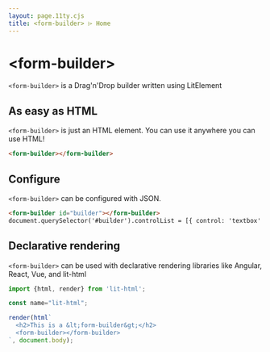 ```yaml
---
layout: page.11ty.cjs
title: <form-builder> ⌲ Home
---
```


# &lt;form-builder>

`<form-builder>` is a Drag'n'Drop builder written using LitElement

## As easy as HTML

<section class="columns">
  <div>

`<form-builder>` is just an HTML element. You can use it anywhere you can use HTML!

```html
<form-builder></form-builder>
```

  </div>
  <div>

<form-builder></form-builder>

  </div>
</section>

## Configure

<section class="columns">
  <div>

`<form-builder>` can be configured with JSON.

```html
<form-builder id="builder"></form-builder>
document.querySelector('#builder').controlList = [{ control: 'textbox' }];
```

  </div>
  <div>

<form-builder id="builder"></form-builder>
<script>
  document.querySelector('#builder').controlList = [{ control: 'textbox' }];
</script>

  </div>
</section>

## Declarative rendering

<section class="columns">
  <div>

`<form-builder>` can be used with declarative rendering libraries like Angular, React, Vue, and lit-html

```js
import {html, render} from 'lit-html';

const name="lit-html";

render(html`
  <h2>This is a &lt;form-builder&gt;</h2>
  <form-builder></form-builder>
`, document.body);
```

  </div>
  <div>

<form-builder></form-builder>

  </div>
</section>
